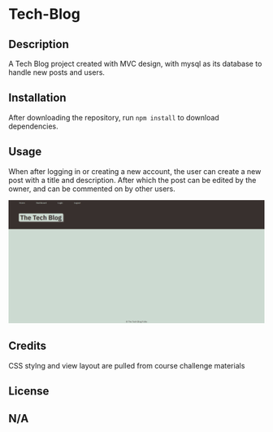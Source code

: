 # Tech-Blog

## Description

A Tech Blog project created with MVC design, with mysql as its database to handle new posts and users.


## Installation

After downloading the repository, run `npm install` to download dependencies.

## Usage

When after logging in or creating a new account, the user can create a new post with a title and description. After which the post can be edited by the owner, and can be commented on by other users.

![alt text](./screenshot.png)

## Credits

CSS stylng and view layout are pulled from course challenge materials

## License

N/A
---